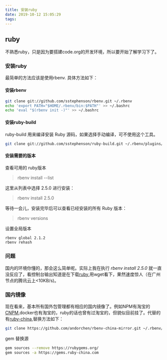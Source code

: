 ```yaml
---
title: 安装ruby
date: 2019-10-12 15:05:29
tags:
---
```


## ruby

不熟悉ruby，只是因为要搭建code.org的开发环境，所以要开始了解学习下了。 

### 安装ruby

最简单的方法应该是使用rbenv. 具体方法如下：

#### 安装rbenv

```bash
git clone git://github.com/sstephenson/rbenv.git ~/.rbenv
echo 'export PATH="$HOME/.rbenv/bin:$PATH"' >> ~/.bashrc
echo 'eval "$(rbenv init -)"' >> ~/.bashrc
```

#### 安装ruby-build

ruby-build 用来编译安装 Ruby 源码，如果选择手动编译，可不使用这个工具。

```bash
git clone git://github.com/sstephenson/ruby-build.git ~/.rbenv/plugins/ruby-build
```

#### 安装需要的版本

查看可用的 ruby版本

  >rbenv install --list

这里从列表中选择 2.5.0 进行安装：

  >rbenv install 2.5.0

等待一会儿，安装完毕后可以查看已经安装的所有 Ruby 版本：

  >rbenv versions

设置全局版本

  ```bash
  rbenv global 2.1.2
  rbenv rehash
  ```
  
### 问题

国内的环境你懂的，那会这么简单呢。实际上我在执行 *rbenv install 2.5.0* 就一直没反应了，看控制台输出知道是在下载[ruby](https://cache.ruby-lang.org/pub/ruby/2.5/ruby-2.5.0.tar.bz2),用wget看下，果然速度惊人（在广州节点的腾讯云上<10KB/s)。

### 国内镜像

现在看来，基本所有国外包管理都有相应的国内镜像了。例如NPM有淘宝的[CNPM](http://npm.taobao.org/),docker也有淘宝的，ruby的话也曾有过淘宝的，但貌似目前挂了。代替的有[ruby-china](https://gems.ruby-china.com/),替换方法如下：

```bash
git clone https://github.com/andorchen/rbenv-china-mirror.git ~/.rbenv/plugins/rbenv-china-mirror
```

gem 替换源

```bash
gem sources --remove https://rubygems.org/
gem sources -a https://gems.ruby-china.com
```

